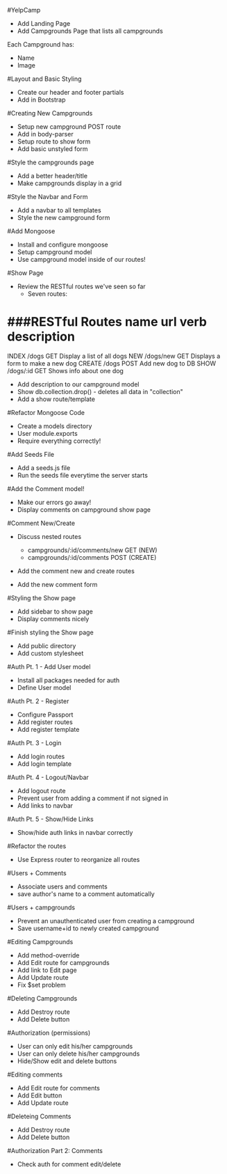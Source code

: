 #YelpCamp
* Add Landing Page
* Add Campgrounds Page that lists all campgrounds

Each Campground has:
* Name
* Image

#Layout and Basic Styling
* Create our header and footer partials
* Add in Bootstrap

#Creating New Campgrounds
* Setup new campground POST route
* Add in body-parser
* Setup route to show form
* Add basic unstyled form

#Style the campgrounds page
* Add a better header/title
* Make campgrounds display in a grid

#Style the Navbar and Form
* Add a navbar to all templates
* Style the new campground form

#Add Mongoose
* Install and configure mongoose
* Setup campground model
* Use campground model inside of our routes!

#Show Page
* Review the RESTful routes we've seen so far
    * Seven routes:

###RESTful Routes
name    url         verb    description
=============================================================
INDEX   /dogs       GET     Display a list of all dogs
NEW     /dogs/new   GET     Displays a form to make a new dog
CREATE  /dogs       POST    Add new dog to DB
SHOW    /dogs/:id   GET     Shows info about one dog

* Add description to our campground model
* Show db.collection.drop() - deletes all data in "collection"
* Add a show route/template

#Refactor Mongoose Code
* Create a models directory
* User module.exports
* Require everything correctly!

#Add Seeds File
* Add a seeds.js file
* Run the seeds file everytime the server starts

#Add the Comment model!
* Make our errors go away!
* Display comments on campground show page

#Comment New/Create
* Discuss nested routes
    * campgrounds/:id/comments/new      GET (NEW)
    * campgrounds/:id/comments          POST (CREATE)

* Add the comment new and create routes
* Add the new comment form

#Styling the Show page
* Add sidebar to show page
* Display comments nicely

#Finish styling the Show page
* Add public directory
* Add custom stylesheet

#Auth Pt. 1 - Add User model
* Install all packages needed for auth
* Define User model

#Auth Pt. 2 - Register
* Configure Passport
* Add register routes
* Add register template

#Auth Pt. 3 - Login
* Add login routes
* Add login template

#Auth Pt. 4 - Logout/Navbar
* Add logout route
* Prevent user from adding a comment if not signed in
* Add links to navbar

#Auth Pt. 5 - Show/Hide Links
* Show/hide auth links in navbar correctly

#Refactor the routes
* Use Express router to reorganize all routes

#Users + Comments
* Associate users and comments
* save author's name to a comment automatically

#Users + campgrounds
* Prevent an unauthenticated user from creating a campground
* Save username+id to newly created campground

#Editing Campgrounds
* Add method-override
* Add Edit route for campgrounds
* Add link to Edit page
* Add Update route
* Fix $set problem

#Deleting Campgrounds
* Add Destroy route
* Add Delete button

#Authorization (permissions)
* User can only edit his/her campgrounds
* User can only delete his/her campgrounds
* Hide/Show edit and delete buttons

#Editing comments
* Add Edit route for comments
* Add Edit button
* Add Update route

#Deleteing Comments
* Add Destroy route
* Add Delete button

#Authorization Part 2: Comments
* Check auth for comment edit/delete